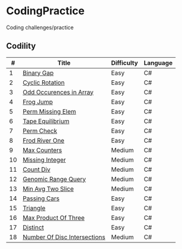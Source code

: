 # CodingPractice
Coding challenges/practice

## Codility
#|Title|Difficulty|Language
--|----|----------|----------
1|[Binary Gap](https://github.com/marshmallowoverlord/CodingPractice/tree/master/Codility/01_Iterations/BinaryGap)|Easy|C#
2|[Cyclic Rotation](https://github.com/marshmallowoverlord/CodingPractice/tree/master/Codility/02_Arrays/CyclicRotation)|Easy|C#
3|[Odd Occurences in Array](https://github.com/marshmallowoverlord/CodingPractice/tree/master/Codility/02_Arrays/OddOccurrencesInArray)|Easy|C#
4|[Frog Jump](https://github.com/marshmallowoverlord/CodingPractice/tree/master/Codility/03_TimeComplexity/FrogJmp)|Easy|C#
5|[Perm Missing Elem](https://github.com/marshmallowoverlord/CodingPractice/tree/master/Codility/03_TimeComplexity/PermMissingElem)|Easy|C#
6|[Tape Equilibrium](https://github.com/marshmallowoverlord/CodingPractice/tree/master/Codility/03_TimeComplexity/TapeEqilibrium)|Easy|C#
7|[Perm Check](https://github.com/marshmallowoverlord/CodingPractice/tree/master/Codility/04_CountingElements/PermCheck)|Easy|C#
8|[Frod River One](https://github.com/marshmallowoverlord/CodingPractice/tree/master/Codility/04_CountingElements/FrogRiverOne)|Easy|C#
9|[Max Counters](https://github.com/marshmallowoverlord/CodingPractice/tree/master/Codility/04_CountingElements/MaxCounters)|Medium|C#
10|[Missing Integer](https://github.com/marshmallowoverlord/CodingPractice/tree/master/Codility/04_CountingElements/MissingInteger)|Medium|C#
11|[Count Div](https://github.com/marshmallowoverlord/CodingPractice/tree/master/Codility/05_PrefixSums/CountDiv)|Medium|C#
12|[Genomic Range Query](https://github.com/marshmallowoverlord/CodingPractice/tree/master/Codility/05_PrefixSums/GenomicRangeQuery)|Medium|C#
13|[Min Avg Two Slice](https://github.com/marshmallowoverlord/CodingPractice/tree/master/Codility/05_PrefixSums/MinAvgTwoSlice)|Medium|C#
14|[Passing Cars](https://github.com/marshmallowoverlord/CodingPractice/tree/master/Codility/05_PrefixSums/PassingCars)|Easy|C#
15|[Triangle](https://github.com/marshmallowoverlord/CodingPractice/tree/master/Codility/05_Sorting/Triangle)|Easy|C#
16|[Max Product Of Three](https://github.com/marshmallowoverlord/CodingPractice/tree/master/Codility/05_Sorting/MaxProductOfThree)|Easy|C#
17|[Distinct](https://github.com/marshmallowoverlord/CodingPractice/tree/master/Codility/05_Sorting/Distinct)|Easy|C#
18|[Number Of Disc Intersections](https://github.com/marshmallowoverlord/CodingPractice/tree/master/Codility/05_Sorting/NumberOfDiscIntersections)|Medium|C#
